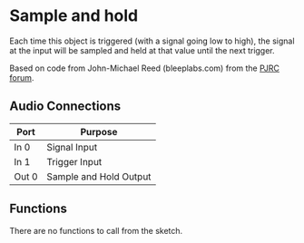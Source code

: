 # Sample and hold
Each time this object is triggered (with a signal going low to high), the signal at the input will be sampled and held at that value until the next trigger. 

Based on code from John-Michael Reed (bleeplabs.com) from the [PJRC forum](https://forum.pjrc.com/threads/29227-Rate-Reduction-effect-for-audio-h-code-and-questions?p=78290&viewfull=1#post78290).

## Audio Connections

| Port  | Purpose |
| ----- | ------- |
| In 0  | Signal Input |
| In 1  | Trigger Input  |
| Out 0  | Sample and Hold Output  |

## Functions
There are no functions to call from the sketch. 
